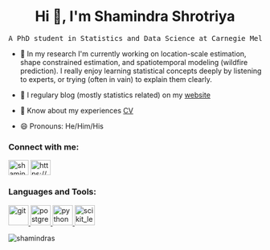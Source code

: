 <h1 align="center">Hi 👋, I'm Shamindra Shrotriya</h1>
<PRE align="center">A PhD student in Statistics and Data Science at Carnegie Mellon University (CMU)</PRE>

- 🔭 In my research I'm currently working on location-scale estimation, shape constrained estimation, and spatiotemporal modeling (wildfire prediction). I really enjoy learning statistical concepts deeply by listening to experts, or trying (often in vain) to explain them clearly.

- 📝 I regulary blog (mostly statistics related) on my [website](https://www.shamindras.com/)

- 📄 Know about my experiences [CV](https://www.shamindras.com/data/pdfs/CV.pdf)

- 😄 Pronouns: He/Him/His

<h3 align="left">Connect with me:</h3>
<p align="left">
<a href="https://twitter.com/shamindraas" target="blank"><img align="center" src="https://cdn.jsdelivr.net/npm/simple-icons@3.0.1/icons/twitter.svg" alt="shamindraas" height="30" width="40" /></a>
<a href="/https://www.shamindras.com/index.xml" target="blank"><img align="center" src="https://cdn.jsdelivr.net/npm/simple-icons@3.0.1/icons/rss.svg" alt="https://www.shamindras.com/index.xml" height="30" width="40" /></a>
</p>

<h3 align="left">Languages and Tools:</h3>
<p align="left"> <a href="https://git-scm.com/" target="_blank"> <img src="https://www.vectorlogo.zone/logos/git-scm/git-scm-icon.svg" alt="git" width="40" height="40"/> </a> <a href="https://www.postgresql.org" target="_blank"> <img src="https://devicons.github.io/devicon/devicon.git/icons/postgresql/postgresql-original-wordmark.svg" alt="postgresql" width="40" height="40"/> </a> <a href="https://www.python.org" target="_blank"> <img src="https://devicons.github.io/devicon/devicon.git/icons/python/python-original.svg" alt="python" width="40" height="40"/> </a> <a href="https://scikit-learn.org/" target="_blank"> <img src="https://upload.wikimedia.org/wikipedia/commons/0/05/Scikit_learn_logo_small.svg" alt="scikit_learn" width="40" height="40"/> </a> </p>

<p align="left"> <img src="https://komarev.com/ghpvc/?username=shamindras&label=Profile%20views&color=0e75b6&style=flat" alt="shamindras" /> </p>
